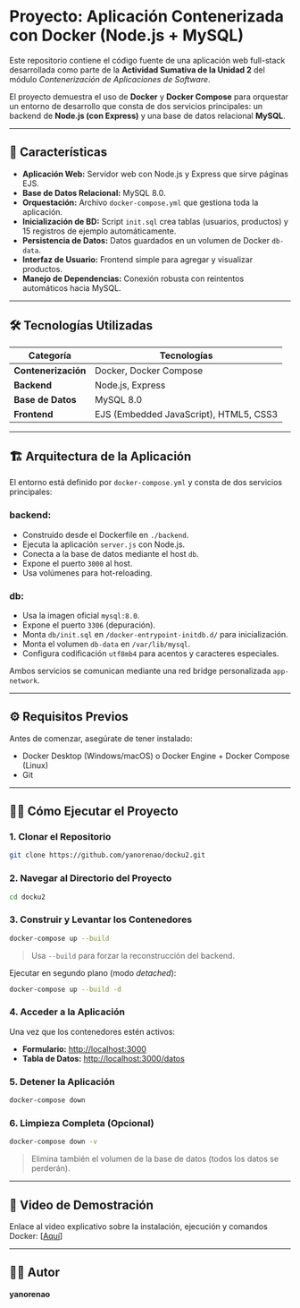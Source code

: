 # Proyecto: Aplicación Contenerizada con Docker (Node.js + MySQL)

Este repositorio contiene el código fuente de una aplicación web full-stack desarrollada como parte de la **Actividad Sumativa de la Unidad 2** del módulo *Contenerización de Aplicaciones de Software*.

El proyecto demuestra el uso de **Docker** y **Docker Compose** para orquestar un entorno de desarrollo que consta de dos servicios principales: un backend de **Node.js (con Express)** y una base de datos relacional **MySQL**.

---

## 🚀 Características

* **Aplicación Web:** Servidor web con Node.js y Express que sirve páginas EJS.
* **Base de Datos Relacional:** MySQL 8.0.
* **Orquestación:** Archivo `docker-compose.yml` que gestiona toda la aplicación.
* **Inicialización de BD:** Script `init.sql` crea tablas (usuarios, productos) y 15 registros de ejemplo automáticamente.
* **Persistencia de Datos:** Datos guardados en un volumen de Docker `db-data`.
* **Interfaz de Usuario:** Frontend simple para agregar y visualizar productos.
* **Manejo de Dependencias:** Conexión robusta con reintentos automáticos hacia MySQL.

---

## 🛠️ Tecnologías Utilizadas

| Categoría           | Tecnologías                            |
| ------------------- | -------------------------------------- |
| **Contenerización** | Docker, Docker Compose                 |
| **Backend**         | Node.js, Express                       |
| **Base de Datos**   | MySQL 8.0                              |
| **Frontend**        | EJS (Embedded JavaScript), HTML5, CSS3 |

---

## 🏗️ Arquitectura de la Aplicación

El entorno está definido por `docker-compose.yml` y consta de dos servicios principales:

### **backend:**

* Construido desde el Dockerfile en `./backend`.
* Ejecuta la aplicación `server.js` con Node.js.
* Conecta a la base de datos mediante el host `db`.
* Expone el puerto `3000` al host.
* Usa volúmenes para hot-reloading.

### **db:**

* Usa la imagen oficial `mysql:8.0`.
* Expone el puerto `3306` (depuración).
* Monta `db/init.sql` en `/docker-entrypoint-initdb.d/` para inicialización.
* Monta el volumen `db-data` en `/var/lib/mysql`.
* Configura codificación `utf8mb4` para acentos y caracteres especiales.

Ambos servicios se comunican mediante una red bridge personalizada `app-network`.

---

## ⚙️ Requisitos Previos

Antes de comenzar, asegúrate de tener instalado:

* Docker Desktop (Windows/macOS) o Docker Engine + Docker Compose (Linux)
* Git

---

## 🏃‍♂️ Cómo Ejecutar el Proyecto

### 1. Clonar el Repositorio

```bash
git clone https://github.com/yanorenao/docku2.git
```

### 2. Navegar al Directorio del Proyecto

```bash
cd docku2
```

### 3. Construir y Levantar los Contenedores

```bash
docker-compose up --build
```

> Usa `--build` para forzar la reconstrucción del backend.

Ejecutar en segundo plano (modo *detached*):

```bash
docker-compose up --build -d
```

### 4. Acceder a la Aplicación

Una vez que los contenedores estén activos:

* **Formulario:** [http://localhost:3000](http://localhost:3000)
* **Tabla de Datos:** [http://localhost:3000/datos](http://localhost:3000/datos)

### 5. Detener la Aplicación

```bash
docker-compose down
```

### 6. Limpieza Completa (Opcional)

```bash
docker-compose down -v
```

> Elimina también el volumen de la base de datos (todos los datos se perderán).

---

## 🎥 Video de Demostración

Enlace al video explicativo sobre la instalación, ejecución y comandos Docker:
[[Aquí](https://youtu.be/SP7aTA-IhXE)]

---

## 👨‍💻 Autor

**yanorenao**

